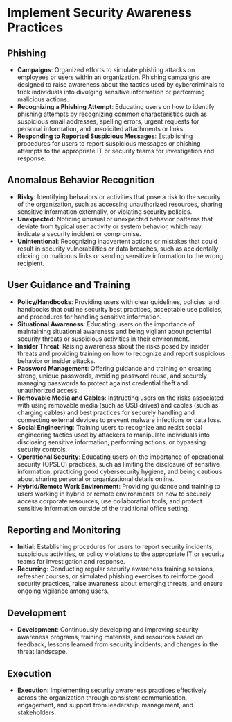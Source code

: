 # Implement Security Awareness Practices

## Phishing
- **Campaigns**: Organized efforts to simulate phishing attacks on employees or users within an organization. Phishing campaigns are designed to raise awareness about the tactics used by cybercriminals to trick individuals into divulging sensitive information or performing malicious actions.
- **Recognizing a Phishing Attempt**: Educating users on how to identify phishing attempts by recognizing common characteristics such as suspicious email addresses, spelling errors, urgent requests for personal information, and unsolicited attachments or links.
- **Responding to Reported Suspicious Messages**: Establishing procedures for users to report suspicious messages or phishing attempts to the appropriate IT or security teams for investigation and response.

## Anomalous Behavior Recognition
- **Risky**: Identifying behaviors or activities that pose a risk to the security of the organization, such as accessing unauthorized resources, sharing sensitive information externally, or violating security policies.
- **Unexpected**: Noticing unusual or unexpected behavior patterns that deviate from typical user activity or system behavior, which may indicate a security incident or compromise.
- **Unintentional**: Recognizing inadvertent actions or mistakes that could result in security vulnerabilities or data breaches, such as accidentally clicking on malicious links or sending sensitive information to the wrong recipient.

## User Guidance and Training
- **Policy/Handbooks**: Providing users with clear guidelines, policies, and handbooks that outline security best practices, acceptable use policies, and procedures for handling sensitive information.
- **Situational Awareness**: Educating users on the importance of maintaining situational awareness and being vigilant about potential security threats or suspicious activities in their environment.
- **Insider Threat**: Raising awareness about the risks posed by insider threats and providing training on how to recognize and report suspicious behavior or insider attacks.
- **Password Management**: Offering guidance and training on creating strong, unique passwords, avoiding password reuse, and securely managing passwords to protect against credential theft and unauthorized access.
- **Removable Media and Cables**: Instructing users on the risks associated with using removable media (such as USB drives) and cables (such as charging cables) and best practices for securely handling and connecting external devices to prevent malware infections or data loss.
- **Social Engineering**: Training users to recognize and resist social engineering tactics used by attackers to manipulate individuals into disclosing sensitive information, performing actions, or bypassing security controls.
- **Operational Security**: Educating users on the importance of operational security (OPSEC) practices, such as limiting the disclosure of sensitive information, practicing good cybersecurity hygiene, and being cautious about sharing personal or organizational details online.
- **Hybrid/Remote Work Environment**: Providing guidance and training to users working in hybrid or remote environments on how to securely access corporate resources, use collaboration tools, and protect sensitive information outside of the traditional office setting.

## Reporting and Monitoring
- **Initial**: Establishing procedures for users to report security incidents, suspicious activities, or policy violations to the appropriate IT or security teams for investigation and response.
- **Recurring**: Conducting regular security awareness training sessions, refresher courses, or simulated phishing exercises to reinforce good security practices, raise awareness about emerging threats, and ensure ongoing vigilance among users.

## Development
- **Development**: Continuously developing and improving security awareness programs, training materials, and resources based on feedback, lessons learned from security incidents, and changes in the threat landscape.

## Execution
- **Execution**: Implementing security awareness practices effectively across the organization through consistent communication, engagement, and support from leadership, management, and stakeholders.